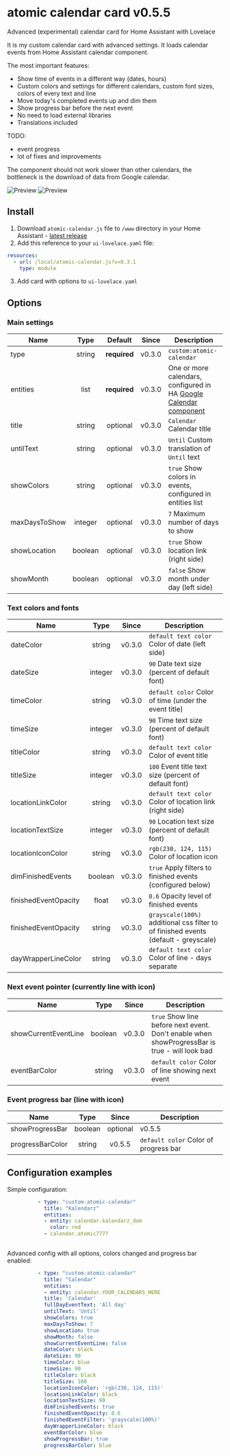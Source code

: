# atomic calendar card v0.5.5
Advanced (experimental) calendar card for Home Assistant with Lovelace

It is my custom calendar card with advanced settings. It loads calendar events from Home Assistant calendar component.

The most important features:
- Show time of events in a different way (dates, hours)
- Custom colors and settings for different calendars, custom font sizes, colors of every text and line
- Move today's completed events up and dim them
- Show progress bar before the next event
- No need to load external libraries
- Translations included

TODO:
- event progress
- lot of fixes and improvements

The component should not work slower than other calendars, the bottleneck is the download of data from Google calendar.

![Preview](https://user-images.githubusercontent.com/11677097/52900547-78825000-31f7-11e9-926b-50589c3ddf64.jpg) 
![Preview](https://user-images.githubusercontent.com/11677097/52900557-a23b7700-31f7-11e9-9628-89293d4ee2fe.jpg)

## Install
1. Download `atomic-calendar.js` file to `/www` directory in your Home Assistant - [latest release](https://github.com/atomic7777/atomic_calendar/releases/download/v0.5.5/atomic-calendar.js)
2. Add this reference to your `ui-lovelace.yaml` file:
  ```yaml
  resources:
    - url: /local/atomic-calendar.js?v=0.3.1
      type: module
  ```
3. Add card with options to `ui-lovelace.yaml`

## Options
### Main settings

| Name | Type | Default | Since | Description |
|------|:----:|:-------:|:-----:|-------------|
| type | string | **required** | v0.3.0 | `custom:atomic-calendar`
| entities | list | **required** | v0.3.0 | One or more calendars, configured in HA [Google Calendar component](https://www.home-assistant.io/components/calendar.google/)
| title | string | optional | v0.3.0 | `Calendar` Calendar title
| untilText | string | optional | v0.3.0 | `Until` Custom translation of `Until` text
| showColors | string | optional | v0.3.0 | `true` Show colors in events, configured in entities list
| maxDaysToShow | integer | optional | v0.3.0 | `7` Maximum number of days to show
| showLocation | boolean | optional | v0.3.0 | `true` Show location link (right side)
| showMonth | boolean | optional | v0.3.0 | `false` Show month under day (left side)


### Text colors and fonts
| Name | Type | Since | Description |
|------|:----:|:-----:|-------------|
| dateColor | string | v0.3.0 | `default text color` Color of date (left side)
| dateSize | integer | v0.3.0 | `90` Date text size (percent of default font)
| timeColor | string | v0.3.0 | `default color` Color of time (under the event title)
| timeSize | integer | v0.3.0 | `90` Time text size (percent of default font)
| titleColor | string | v0.3.0 | `default text color` Color of event title
| titleSize | integer | v0.3.0 | `100` Event title text size (percent of default font)
| locationLinkColor | string | v0.3.0 | `default text color` Color of location link (right side)
| locationTextSize | integer | v0.3.0 | `90` Location text size (percent of default font)
| locationIconColor | string | v0.3.0 | `rgb(230, 124, 115)` Color of location icon
| dimFinishedEvents | boolean | v0.3.0 | `true` Apply filters to finished events (configured below)
| finishedEventOpacity | float | v0.3.0 | `0.6` Opacity level of finished events
| finishedEventOpacity | string | v0.3.0 | `grayscale(100%)` additional css filter to of finished events (default - greyscale)
| dayWrapperLineColor | string | v0.3.0 | `default text color` Color of line - days separate

### Next event pointer (currently line with icon)
| Name | Type | Since | Description |
|------|:----:|:-----:|-------------|
| showCurrentEventLine | boolean | v0.3.0 | `true` Show line before next event. Don't enable when showProgressBar is true - will look bad
| eventBarColor | string | v0.3.0 | `default color` Color of line showing next event

### Event progress bar (line with icon)
| Name | Type | Since | Description |
|------|:----:|:-----:|-------------|
| showProgressBar | boolean | optional | v0.5.5 | `false` Show event progress with moving icon. Don't enable when showCurrentEventLine - will look bad
| progressBarColor | string | v0.5.5 | `default color` Color of progress bar


## Configuration examples

Simple configuration:
```yaml
          - type: "custom:atomic-calendar"
            title: "Kalendarz"
            entities:
            - entity: calendar.kalendarz_dom
              color: red
            - calendar.atomic7777
              
```

Advanced config with all options, colors changed and progress bar enabled:
```yaml
          - type: "custom:atomic-calendar"
            title: "Calendar"
            entities:
            - entity: calendar.YOUR_CALENDARS_HERE
            title: 'Calendar'
            fullDayEventText: 'All day'
            untilText: 'Until'
            showColors: true
            maxDaysToShow: 7
            showLocation: true
            showMonth: false
            showCurrentEventLine: false
            dateColor: black
            dateSize: 90
            timeColor: blue
            timeSize: 90
            titleColor: black
            titleSize: 100
            locationIconColor: 'rgb(230, 124, 115)'
            locationLinkColor: black
            locationTextSize: 90
            dimFinishedEvents: true
            finishedEventOpacity: 0.6
            finishedEventFilter: 'grayscale(100%)'
            dayWrapperLineColor: black
            eventBarColor: blue
            showProgressBar: true
            progressBarColor: blue
```
